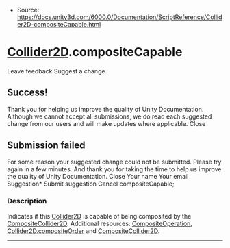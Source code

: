 * Source: https://docs.unity3d.com/6000.0/Documentation/ScriptReference/Collider2D-compositeCapable.html

#  [Collider2D](https://docs.unity3d.com/6000.0/Documentation/ScriptReference/Collider2D.html).compositeCapable
Leave feedback
Suggest a change
## Success!
Thank you for helping us improve the quality of Unity Documentation. Although we cannot accept all submissions, we do read each suggested change from our users and will make updates where applicable.
Close
## Submission failed
For some reason your suggested change could not be submitted. Please <a>try again</a> in a few minutes. And thank you for taking the time to help us improve the quality of Unity Documentation.
Close
Your name Your email Suggestion* Submit suggestion
Cancel
compositeCapable; 
### Description
Indicates if this [Collider2D](https://docs.unity3d.com/6000.0/Documentation/ScriptReference/Collider2D.html) is capable of being composited by the [CompositeCollider2D](https://docs.unity3d.com/6000.0/Documentation/ScriptReference/CompositeCollider2D.html).
Additional resources: [CompositeOperation](https://docs.unity3d.com/6000.0/Documentation/ScriptReference/Collider2D.CompositeOperation.html), [Collider2D.compositeOrder](https://docs.unity3d.com/6000.0/Documentation/ScriptReference/Collider2D-compositeOrder.html) and [CompositeCollider2D](https://docs.unity3d.com/6000.0/Documentation/ScriptReference/CompositeCollider2D.html).
* * *
